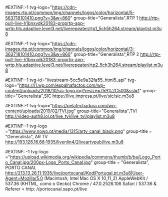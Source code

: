 #EXTINF:-1 tvg-logo="https://cdn-images.rtp.pt/common/img/channels/logos/color/horizontal/5-563718101410.png?v=3&w=860" group-title="Generalista",RTP 1 
http://rtp-pull-live-h1bnxvdk20183-proprtp-app-wrtp.hls.adaptive.level3.net/liverepeater/rtp1_5ch5h264.stream/playlist.m3u8

#EXTINF:-1 tvg-logo="https://cdn-images.rtp.pt/common/img/channels/logos/color/horizontal/3-363718101410.png?v=3&w=860" group-title="Generalista",RTP 2
http://rtp-pull-live-h1bnxvdk20183-proprtp-app-wrtp.hls.adaptive.level3.net/liverepeater/rtp2_5ch3h264.stream/playlist.m3u8

#EXTINF:-1 tvg-id="livestream-5cc5e9a32fa55_html5_api" tvg-logo="https://i1.wp.com/espalhafactos.com/wp-content/uploads/2018/10/sic-logo.jpg?resize=759%2C500&ssl=1" group-title="Generalista",SIC
https://live.impresa.pt/live/sic/sic.m3u8

#EXTINF:-1 tvg-logo="https://pelafechadura.com/wp-content/uploads/2019/02/TVI.jpg" group-title="Generalista",TVI 
http://video-auth8.iol.pt/live_tvi/live_tvi/playlist.m3u8

#EXTINF:-1 tvg-logo ="https://www.nowo.pt/media/1315/artv_canal_black.png" group-title = "Generalista", AR TV
http://193.126.16.68:1935/livenlin4/2liveartvpub/live.m3u8

#EXTINF: -1 tvg-logo ="https://upload.wikimedia.org/wikipedia/commons/thumb/b/ba/Logo_Porto_Canal.jpg/200px-Logo_Porto_Canal.jpg" group-title = "Generalista", PORTO CANAL
http://213.13.26.11:1935/live/portocanal/KodiPortugal.pt.m3u8|User-Agent=Mozilla/5.0 (Macintosh; Intel Mac OS X 10_11_2) AppleWebKit / 537.36 (KHTML, como o Gecko) Chrome / 47.0.2526.106 Safari / 537.36 & Referer = http: //portocanal.sapo.pt/live

